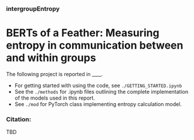 ### intergroupEntropy
# BERTs of a Feather: Measuring entropy in communication between and within groups

The following project is reported in ____. 

- For getting started with using the code, see `./GETTING_STARTED.ipynb`
- See the `./methods` for .ipynb files outlining the complete implementation of the models used in this report. 
- See `./mod` for PyTorch class implementing entropy calculation model.

### Citation:
TBD
